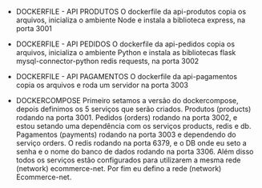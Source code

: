  - DOCKERFILE - API PRODUTOS
    O dockerfile da api-produtos copia os arquivos, inicializa o ambiente Node e instala a biblioteca express, na porta 3001

 - DOCKERFILE - API PEDIDOS
    O dockerfile da api-pedidos copia os arquivos, inicializa o ambiente Python e instala as bibliotecas flask mysql-connector-python redis requests, na porta 3002

 - DOCKERFILE - API PAGAMENTOS
    O dockerfile da api-pagamentos copia os arquivos e roda um servidor na porta 3003

 - DOCKERCOMPOSE
    Primeiro setamos a versão do dockercompose, depois definimos os 5 serviços que serão criados. Produtos (products) rodando na porta 3001. Pedidos (orders) rodando na porta 3002, e estou setando uma dependência com os serviços products, redis e db. Pagamentos (payments) rodando na porta 3003 e dependendo do serviço orders. O redis rodando na porta 6379, e o DB onde eu seto a senha e o nome do banco de dados rodando na porta 3306. Além disso todos os serviços estão configurados para utilizarem a mesma rede (network) ecommerce-net.
    Por fim eu defino a rede (network) Ecommerce-net.

